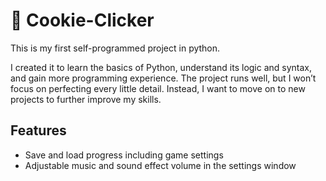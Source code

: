 # 🍪 Cookie-Clicker

This is my first self-programmed project in python.

I created it to learn the basics of Python, understand its logic and syntax, and gain more programming experience. 
The project runs well, but I won’t focus on perfecting every little detail.
Instead, I want to move on to new projects to further improve my skills.

## Features

- Save and load progress including game settings
- Adjustable music and sound effect volume in the settings window

